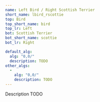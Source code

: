 ```yaml
---
name: Left Bird / Right Scottish Terrier
short_name: lbird_rscottie
top: Bird
top_short_name: bird
top_lr: Left
bot: Scottish Terrier
bot_short_name: scottie
bot_lr: Right

default_alg:
  alg: "0,0/"
  description: TODO
other_algs:
  -
    alg: "0,0/"
    description: TODO
---
```


Description TODO

